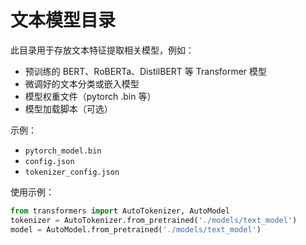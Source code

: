 # 文本模型目录

此目录用于存放文本特征提取相关模型，例如：

- 预训练的 BERT、RoBERTa、DistilBERT 等 Transformer 模型
- 微调好的文本分类或嵌入模型
- 模型权重文件（pytorch .bin 等）
- 模型加载脚本（可选）

示例：

- `pytorch_model.bin`
- `config.json`
- `tokenizer_config.json`

使用示例：

```python
from transformers import AutoTokenizer, AutoModel
tokenizer = AutoTokenizer.from_pretrained('./models/text_model')
model = AutoModel.from_pretrained('./models/text_model')
